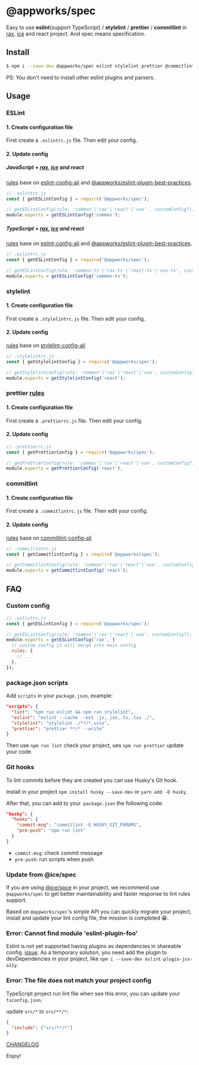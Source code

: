 # @appworks/spec

Easy to use **eslint**(support TypeScript) / **stylelint** / **prettier** / **commitlint** in [rax](https://rax.js.org/), [ice](https://ice.work/) and react project. And spec means specification.

## Install

```bash
$ npm i --save-dev @appworks/spec eslint stylelint prettier @commitlint/cli
```

PS: You don't need to install other eslint plugins and parsers.

## Usage

### ESLint

#### 1. Create configuration file

First create a `.eslintrc.js` file. Then edit your config.

#### 2. Update config

##### JavaScript + [rax](https://rax.js.org/), [ice](https://ice.work/) and react

[rules](https://github.com/appworks-lab/spec/tree/master/packages/spec/src/eslint/react.js) base on [eslint-config-ali](https://www.npmjs.com/package/eslint-config-ali) and [@appworks/eslint-plugin-best-practices](https://www.npmjs.com/package/@appworks/eslint-plugin-best-practices).

```js
// .eslintrc.js
const { getESLintConfig } = require('@appworks/spec');

// getESLintConfig(rule: 'common'|'rax'|'react'|'vue' , customConfig?);
module.exports = getESLintConfig('common');
```

##### TypeScript + [rax](https://rax.js.org/), [ice](https://ice.work/) and react

[rules](https://github.com/appworks-lab/spec/tree/master/packages/spec/src/eslint/react-ts.js) base on [eslint-config-ali](https://www.npmjs.com/package/eslint-config-ali) and [@appworks/eslint-plugin-best-practices](https://www.npmjs.com/package/@appworks/eslint-plugin-best-practices).

```js
// .eslintrc.js
const { getESLintConfig } = require('@appworks/spec');

// getESLintConfig(rule: 'common-ts'|'rax-ts'|'react-ts'|'vue-ts', customConfig?);
module.exports = getESLintConfig('common-ts');
```

### stylelint

#### 1. Create configuration file

First create a `.stylelintrc.js` file. Then edit your config.

#### 2. Update config

[rules](https://github.com/appworks-lab/spec/tree/master/packages/spec/src/stylelint/react.js) base on [stylelint-config-ali](https://www.npmjs.com/package/stylelint-config-ali)

```js
// .stylelintrc.js
const { getStylelintConfig } = require('@appworks/spec');

// getStylelintConfig(rule: 'common'|'rax'|'react'|'vue', customConfig?);
module.exports = getStylelintConfig('react');
```

### prettier [rules](https://github.com/appworks-lab/spec/tree/master/packages/spec/src/prettier/react.js)

#### 1. Create configuration file

First create a `.prettierrc.js` file. Then edit your config.

#### 2. Update config

```js
// .prettierrc.js
const { getPrettierConfig } = require('@appworks/spec');

// getPrettierConfig(rule: 'common'|'rax'|'react'|'vue', customConfig?);
module.exports = getPrettierConfig('react');
```

### commitlint

#### 1. Create configuration file

First create a `.commitlintrc.js` file. Then edit your config.

#### 2. Update config

[rules](https://github.com/appworks-lab/spec/tree/master/packages/spec/src/commitlint/react.js) base on [commitlint-config-ali](https://www.npmjs.com/package/commitlint-config-ali)

```js
// .commitlintrc.js
const { getCommitlintConfig } = require('@appworks/spec');

// getCommitlintConfig(rule: 'common'|'rax'|'react'|'vue', customConfig?);
module.exports = getCommitlintConfig('react');
```

## FAQ

### Custom config

```js
// .eslintrc.js
const { getESLintConfig } = require('@appworks/spec');

// getESLintConfig(rule: 'common'|'rax'|'react'|'vue', customConfig?);
module.exports = getESLintConfig('rax', {
  // custom config it will merge into main config
  rules: {
    // ...
  },
});
```

### package.json scripts

Add `scripts` in your `package.json`, example:

```json
"scripts": {
  "lint": "npm run eslint && npm run stylelint",
  "eslint": "eslint --cache --ext .js,.jsx,.ts,.tsx ./",
  "stylelint": "stylelint ./**/*.scss",
  "prettier": "prettier **/* --write"
}
```

Then use `npm run lint` check your project, ues `npm run prettier` update your code.

### Git hooks

To lint commits before they are created you can use Husky's Git hook.

Install in your project `npm install husky --save-dev` or `yarn add -D husky`.

After that, you can add to your` package.json` the following code:

```json
"husky": {
  "hooks": {
    "commit-msg": "commitlint -E HUSKY_GIT_PARAMS",
    "pre-push": "npm run lint"
  }
}
```

- `commit-msg`: check commit message
- `pre-push`: run scripts when push

### Update from @ice/spec

If you are using [@ice/spce](https://www.npmjs.com/package/@ice/spec) in your project, we recommend use `@appworks/spec` to get better maintainability and faster response to lint rules support.

Based on `@appworks/spec`'s simple API you can quickly migrate your project, install and update your lint config file, the mission is completed 😁.

### Error: Cannot find module 'eslint-plugin-foo'

Eslint is not yet supported having plugins as dependencies in shareable config. [issue](https://github.com/eslint/eslint/issues/3458). As a temporary solution, you need add the plugin to devDependencies in your project, like `npm i --save-dev eslint-plugin-jsx-a11y`.

### Error: The file does not match your project config

TypeScript project run lint file when see this error, you can update your `tsconfig.json`.

update `src/*` to `src/**/*`:

```json
{
  "include": ["src/**/*"]
}
```

[CHANGELOG](https://github.com/appworks-lab/spec/blob/master/CHANGELOG.md)

Enjoy!
